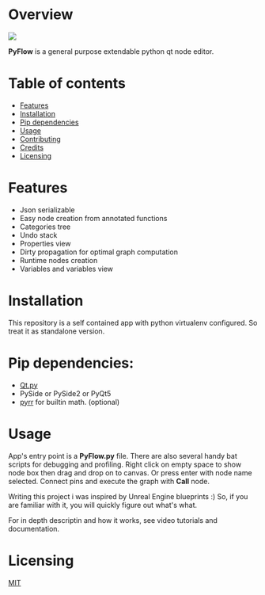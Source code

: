 
# Overview

![](logo.png)

**PyFlow** is a general purpose extendable python qt node editor.

# Table of contents
- [Features](#features)
- [Installation](#installation)
- [Pip dependencies](#dependencies)
- [Usage](#usage)
- [Contributing](#contributing)
- [Credits](#credits)
- [Licensing](#licensing)

# Features
- Json serializable
- Easy node creation from annotated functions
- Categories tree
- Undo stack
- Properties view
- Dirty propagation for optimal graph computation
- Runtime nodes creation
- Variables and variables view

# Installation
This repository is a self contained app with python virtualenv configured. So treat it as standalone version.

# Pip dependencies:
- [Qt.py](https://github.com/mottosso/Qt.py)
- PySide or PySide2 or PyQt5
- [pyrr](https://github.com/adamlwgriffiths/Pyrr) for builtin math. (optional)

# Usage
App's entry point is a **PyFlow.py** file. There are also several handy bat scripts for debugging and profiling.
Right click on empty space to show node box then drag and drop on to canvas. Or press enter with node name selected.
Connect pins and execute the graph with **Call** node.

Writing this project i was inspired by Unreal Engine blueprints :) So, if you are familiar with it, you will quickly figure out what's what.

For in depth descriptin and how it works, see video tutorials and documentation.

# Licensing
[MIT](LICENSE)
